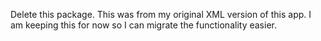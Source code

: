 Delete this package. This was from my original XML version of this app.
I am keeping this for now so I can migrate the functionality easier.